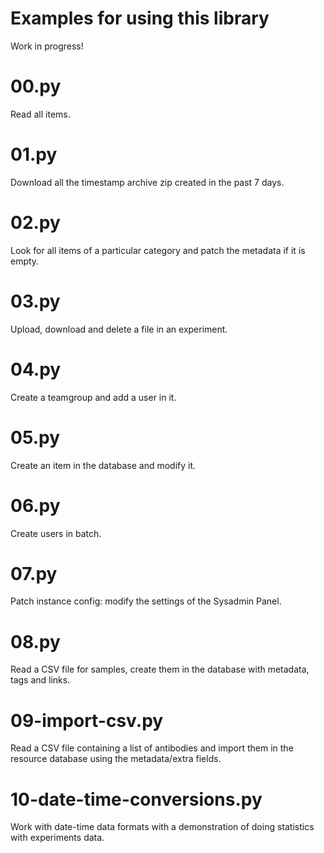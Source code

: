 # Examples for using this library

Work in progress!

# 00.py

Read all items.

# 01.py

Download all the timestamp archive zip created in the past 7 days.

# 02.py

Look for all items of a particular category and patch the metadata if it is empty.

# 03.py

Upload, download and delete a file in an experiment.

# 04.py

Create a teamgroup and add a user in it.

# 05.py

Create an item in the database and modify it.

# 06.py

Create users in batch.

# 07.py

Patch instance config: modify the settings of the Sysadmin Panel.

# 08.py

Read a CSV file for samples, create them in the database with metadata, tags and links.

# 09-import-csv.py

Read a CSV file containing a list of antibodies and import them in the resource database using the metadata/extra fields.

# 10-date-time-conversions.py

Work with date-time data formats with a demonstration of doing statistics with experiments data.
